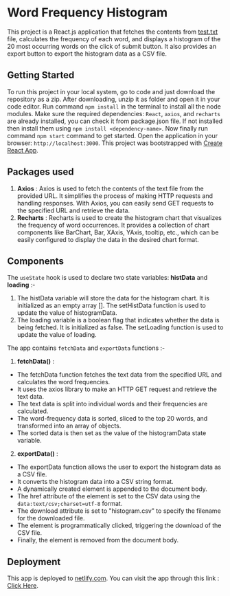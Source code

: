 # Word Frequency Histogram

This project is a React.js application that fetches the contents from [test.txt](https://www.terriblytinytales.com/test.txt) file, calculates the frequency of each word, and displays a histogram of the 20 most occurring words on the click of submit button. It also provides an export button to export the histogram data as a CSV file.

## Getting Started

To run this project in your local system, go to code and just download the repository as a zip. After downloading, unzip it as folder and open it in your code editor. Run command `npm install` in the terminal to install all the node modules. Make sure  the required dependencies: `React`, `axios`, and `recharts` are already installed, you can check it from package.json file. If not installed then install them using `npm install <dependency-name>`. Now finally run command `npm start` command to get started. Open the application in your browser: `http://localhost:3000`. This project was bootstrapped with [Create React App](https://github.com/facebook/create-react-app).

## Packages used

1. **Axios** : Axios is used to fetch the contents of the text file from the provided URL. It simplifies the process of making HTTP requests and handling responses. With Axios, you can easily send GET requests to the specified URL and retrieve the data. 
2. **Recharts** : Recharts is used to create the histogram chart that visualizes the frequency of word occurrences. It provides a collection of chart components like BarChart, Bar, XAxis, YAxis, tooltip, etc., which can be easily configured to display the data in the desired chart format. 

## Components

The `useState` hook is used to declare two state variables: **histData** and **loading** :- 
1. The histData variable will store the data for the histogram chart. It is initialized as an empty array []. The setHistData function is used to update the value of histogramData.
2. The loading variable is a boolean flag that indicates whether the data is being fetched. It is initialized as false. The setLoading function is used to update the value of loading.

The app contains `fetchData` and `exportData` functions :- 
1. **fetchData()** :
- The fetchData function fetches the text data from the specified URL and calculates the word frequencies.
- It uses the axios library to make an HTTP GET request and retrieve the text data.
- The text data is split into individual words and their frequencies are calculated.
- The word-frequency data is sorted, sliced to the top 20 words, and transformed into an array of objects.
- The sorted data is then set as the value of the histogramData state variable.

2. **exportData()** :
- The exportData function allows the user to export the histogram data as a CSV file.
- It converts the histogram data into a CSV string format.
- A dynamically created <a> element is appended to the document body.
- The href attribute of the <a> element is set to the CSV data using the `data:text/csv;charset=utf-8` format.
- The download attribute is set to "histogram.csv" to specify the filename for the downloaded file.
- The <a> element is programmatically clicked, triggering the download of the CSV file.
- Finally, the <a> element is removed from the document body.

## Deployment
  
This app is deployed to [netlify.com](https://www.netlify.com). You can visit the app through this link : [Click Here](https://ttt-wordhistogram.netlify.app/).
